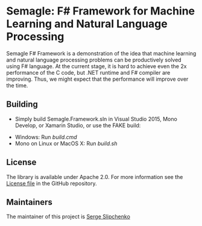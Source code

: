 # Semagle: F# Framework for Machine Learning and Natural Language Processing

Semagle F# Framework is a demonstration of the idea that machine learning and natural language processing 
problems can be productively solved using F# language. At the current stage, it is hard to achieve even the 
2x performance of the C code, but .NET runtime and F# compiler are improving. Thus, we might expect 
that the performance will improve over the time. 

## Building

- Simply build Semagle.Framework.sln in Visual Studio 2015, Mono Develop, or Xamarin Studio, or use the FAKE build:
 * Windows: Run *build.cmd*
 * Mono on Linux or MacOS X: Run *build.sh*  

## License

The library is available under Apache 2.0. For more information see the [License file][1] in the GitHub repository.

## Maintainers

The maintainer of this project is [Serge Slipchenko](http://github.com/sslipchenko)

 [1]: https://github.com/sslipchenko/semagle-framework/blob/master/LICENSE.md
